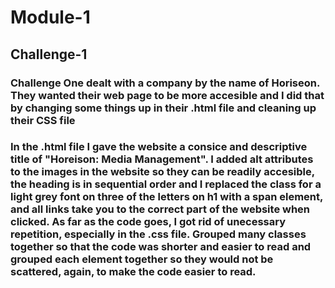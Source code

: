 # Module-1
## Challenge-1
### Challenge One dealt with a company by the name of Horiseon. They wanted their web page to be more accesible and I did that by changing some things up in their .html file and cleaning up their CSS file

### In the .html file I gave the website a consice and descriptive title of "Horeison: Media Management". I added alt attributes to the images in the website so they can be readily accesible, the heading is in sequential order and I replaced the class for a light grey font on three of the letters on h1 with a span element, and all links take you to the correct part of the website when clicked. As far as the code goes, I got rid of unecessary repetition, especially in the .css file. Grouped many classes together so that the code was shorter and easier to read and grouped each element together so they would not be scattered, again, to make the code easier to read.
